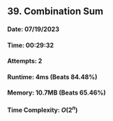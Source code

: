 ## 39. Combination Sum

#### Date: 07/19/2023

#### Time: 00:29:32

#### Attempts: 2

#### Runtime: 4ms (Beats 84.48%)

#### Memory: 10.7MB (Beats 65.46%)

#### Time Complexity: $O(2^n)$
